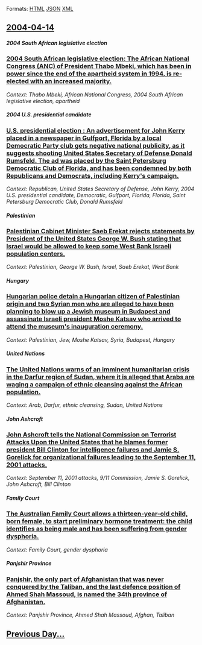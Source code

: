 
Formats: [HTML](2004/04/14/index.html)  [JSON](2004/04/14/index.json)  [XML](2004/04/14/index.xml)  

## [2004-04-14](/news/2004/04/14/index.md)

##### 2004 South African legislative election
### [ 2004 South African legislative election: The African National Congress (ANC) of President Thabo Mbeki, which has been in power since the end of the apartheid system in 1994, is re-elected with an increased majority. ](/news/2004/04/14/2004-south-african-legislative-election-the-african-national-congress-anc-of-president-thabo-mbeki-which-has-been-in-power-since-the-en.md)
_Context: Thabo Mbeki, African National Congress, 2004 South African legislative election, apartheid_

##### 2004 U.S. presidential candidate
### [ U.S. presidential election : An advertisement for John Kerry placed in a newspaper in Gulfport, Florida by a local Democratic Party club gets negative national publicity, as it suggests shooting United States Secretary of Defense Donald Rumsfeld. The ad was placed by the Saint Petersburg Democratic Club of Florida, and has been condemned by both Republicans and Democrats, including Kerry's campaign. ](/news/2004/04/14/u-s-presidential-election-an-advertisement-for-john-kerry-placed-in-a-newspaper-in-gulfport-florida-by-a-local-democratic-party-club-ge.md)
_Context: Republican, United States Secretary of Defense, John Kerry, 2004 U.S. presidential candidate, Democratic, Gulfport, Florida, Florida, Saint Petersburg Democratic Club, Donald Rumsfeld_

##### Palestinian
### [ Palestinian Cabinet Minister Saeb Erekat rejects statements by President of the United States George W. Bush stating that Israel would be allowed to keep some West Bank Israeli population centers. ](/news/2004/04/14/palestinian-cabinet-minister-saeb-erekat-rejects-statements-by-president-of-the-united-states-george-w-bush-stating-that-israel-would-be-a.md)
_Context: Palestinian, George W. Bush, Israel, Saeb Erekat, West Bank_

##### Hungary
### [ Hungarian police detain a Hungarian citizen of Palestinian origin and two Syrian men who are alleged to have been planning to blow up a Jewish museum in Budapest and assassinate Israeli president Moshe Katsav who arrived to attend the museum's inauguration ceremony. ](/news/2004/04/14/hungarian-police-detain-a-hungarian-citizen-of-palestinian-origin-and-two-syrian-men-who-are-alleged-to-have-been-planning-to-blow-up-a-jew.md)
_Context: Palestinian, Jew, Moshe Katsav, Syria, Budapest, Hungary_

##### United Nations
### [ The United Nations warns of an imminent humanitarian crisis in the Darfur region of Sudan, where it is alleged that Arabs are waging a campaign of ethnic cleansing against the African population. ](/news/2004/04/14/the-united-nations-warns-of-an-imminent-humanitarian-crisis-in-the-darfur-region-of-sudan-where-it-is-alleged-that-arabs-are-waging-a-camp.md)
_Context: Arab, Darfur, ethnic cleansing, Sudan, United Nations_

##### John Ashcroft
### [ John Ashcroft tells the National Commission on Terrorist Attacks Upon the United States that he blames former president Bill Clinton for intelligence failures and Jamie S. Gorelick for organizational failures leading to the September 11, 2001 attacks. ](/news/2004/04/14/john-ashcroft-tells-the-national-commission-on-terrorist-attacks-upon-the-united-states-that-he-blames-former-president-bill-clinton-for-in.md)
_Context: September 11, 2001 attacks, 9/11 Commission, Jamie S. Gorelick, John Ashcroft, Bill Clinton_

##### Family Court
### [ The Australian Family Court allows a thirteen-year-old child, born female, to start preliminary hormone treatment: the child identifies as being male and has been suffering from gender dysphoria. ](/news/2004/04/14/the-australian-family-court-allows-a-thirteen-year-old-child-born-female-to-start-preliminary-hormone-treatment-the-child-identifies-as.md)
_Context: Family Court, gender dysphoria_

##### Panjshir Province
### [ Panjshir, the only part of Afghanistan that was never conquered by the Taliban, and the last defence position of Ahmed Shah Massoud, is named the 34th province of Afghanistan. ](/news/2004/04/14/panjshir-the-only-part-of-afghanistan-that-was-never-conquered-by-the-taliban-and-the-last-defence-position-of-ahmed-shah-massoud-is-nam.md)
_Context: Panjshir Province, Ahmed Shah Massoud, Afghan, Taliban_

## [Previous Day...](/news/2004/04/13/index.md)

